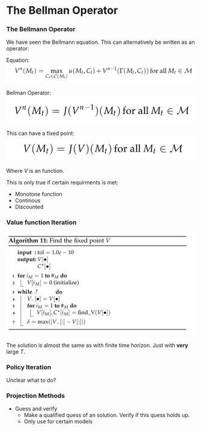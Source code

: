 # The Bellman Operator

### The Bellmann Operator

We have seen the Bellmann equation. This can alternatively be written as an operator:

Equation: ![Bellmann equation](assets/markdown-img-paste-20190212140538912.png)

Bellman Operator: ![Bellmam Operator](assets/markdown-img-paste-20190212140701167.png)

This can have a fixed point: ![Fixed Point](assets/markdown-img-paste-20190212140746632.png)

Where $V$ is an function.

This is only true if certain requirments is met:
- Monotone function
- Continous
- Discounted
### Value function Iteration

![Value function iteration Algorithm](assets/markdown-img-paste-20190212141241637.png)

The solution is almost the same as with finite time horizon. Just with __very__ large $T$.

### Policy Iteration

Unclear what to do?

### Projection Methods

- Guess and verify
    - Make a qualified quess of an solution. Verify if this quess holds up.
    - Only use for certain models
